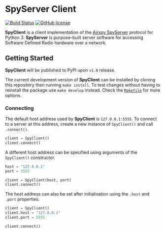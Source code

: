 # SpyServer Client

[![Build Status](https://travis-ci.org/sam210723/spyclient.svg?branch=master)](https://travis-ci.org/sam210723/spyclient)
[![GitHub license](https://img.shields.io/github/license/sam210723/spyclient.svg)](https://github.com/sam210723/spyclient/blob/master/LICENSE)

**SpyClient** is a client implementation of the [Airspy SpyServer](https://airspy.com) protocol for Python 3. **SpyServer** is purpose-built server software for accessing Software Defined Radio hardware over a network.


## Getting Started
**SpyClient** will be published to PyPI upon ``v1.0`` release.

The current development version of **SpyClient** can be installed by cloning this repository then running ``make install``. To test changes without having to reinstall the package use ``make develop`` instead. Check the [``Makefile``](Makefile) for more options.

### Connecting
The default host address used by **SpyClient** is ``127.0.0.1:5555``. To connect to a server at this address, create a new instance of ``SpyClient()`` and call ``.connect()``.

```python
client = SpyClient()
client.connect()
```

A different host address can be specified using arguments of the ``SpyClient()`` constructor.

```python
host = "127.0.0.1"
port = 5555

client = SpyClient(host, port)
client.connect()
```

The host address can also be set after initialisation using the ``.host`` and ``.port`` properties.

```python
client = SpyClient()
client.host = "127.0.0.1"
client.port = 5555

client.connect()
```

